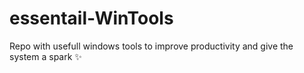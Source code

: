 # essentail-WinTools
Repo with usefull windows tools to improve productivity and give the system a spark ✨
